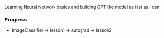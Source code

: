 Learning Neural Network basics and building GPT like model as fast as I can

### Progress

- ImageClassifier -> lesson1 -> autograd -> lesson2
